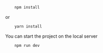   
```bash
    npm install
```
    
or
    
```bash
    yarn install
 ```


You can start the project on the local server
    
```bash
    npm run dev
 ```

